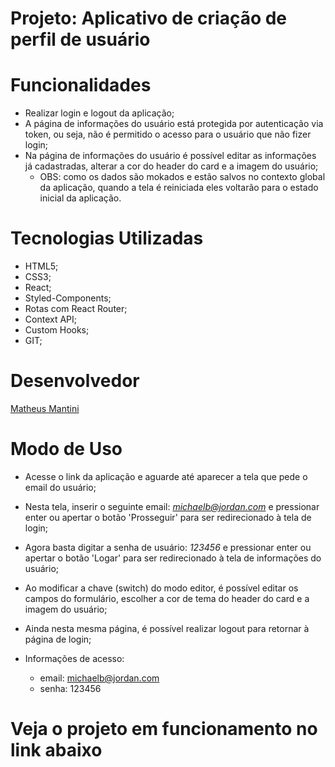# Projeto:  Aplicativo de criação de perfil de usuário

# Funcionalidades
- Realizar login e logout da aplicação;
- A página de informações do usuário está protegida por autenticação via token, ou seja, não é permitido o acesso para o usuário que não fizer login;
- Na página de informações do usuário é possível editar as informações já cadastradas, alterar a cor do header do card e a imagem do usuário;
  - OBS: como os dados são mokados e estão salvos no contexto global da aplicação, quando a tela é reiniciada eles voltarão para o estado inicial da aplicação.

# Tecnologias Utilizadas
- HTML5;
- CSS3;
- React;
- Styled-Components;
- Rotas com React Router;
- Context API;
- Custom Hooks;
- GIT;

# Desenvolvedor 
[Matheus Mantini](https://www.linkedin.com/in/matheusmantini/)

# Modo de Uso
- Acesse o link da aplicação e aguarde até aparecer a tela que pede o email do usuário;
- Nesta tela, inserir o seguinte email: *michaelb@jordan.com* e pressionar enter ou apertar o botão 'Prosseguir' para ser redirecionado à tela de login;
- Agora basta digitar a senha de usuário: *123456* e pressionar enter ou apertar o botão 'Logar' para ser redirecionado à tela de informações do usuário;
- Ao modificar a chave (switch) do modo editor, é possível editar os campos do formulário, escolher a cor de tema do header do card e a imagem do usuário;
- Ainda nesta mesma página, é possível realizar logout para retornar à página de login;

- Informações de acesso: 
  - email: michaelb@jordan.com 
  - senha: 123456

# Veja o projeto em funcionamento no link abaixo
